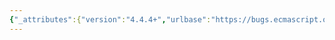 ```yaml
---
{"_attributes":{"version":"4.4.4+","urlbase":"https://bugs.ecmascript.org/","maintainer":"dherman@mozilla.com"},"bug":{"bug_id":754,"creation_ts":"2012-10-06 14:38:00 -0700","short_desc":"15.13.6.4.{2,3}: missing \"exception\"","delta_ts":"2012-10-26 15:34:08 -0700","product":"Draft for 6th Edition","component":"editorial issue","version":"Rev 10: September 27, 2012 Draft","rep_platform":"All","op_sys":"All","bug_status":"RESOLVED","resolution":"FIXED","priority":"Normal","bug_severity":"minor","everconfirmed":true,"reporter":{"uid":"jmdyck","name":"Michael Dyck"},"assigned_to":{"uid":"allen","name":"Allen Wirfs-Brock"},"long_desc":[{"commentid":1886,"comment_count":0,"who":{"uid":"jmdyck","name":"Michael Dyck"},"bug_when":"2012-10-06 14:38:19 -0700","thetext":"In 15.13.6.4.2 \"TypeArray.prototype.set(array [, offset] )\",\nstep 1 says:\n    ... throw a TypeError.\nstep 6 says:\n    ... throw a RangeError.\n\nIn 15.13.6.4.3 \"TypeArray.prototype.subarray(begin [, end] )\",\nstep 1 says:\n    ... throw a TypeError.\n\nIn each case, append \"exception\"."},{"commentid":2002,"comment_count":1,"who":{"uid":"allen","name":"Allen Wirfs-Brock"},"bug_when":"2012-10-24 11:51:07 -0700","thetext":"corrected in rev 11 editor's draft"},{"commentid":2105,"comment_count":2,"who":{"uid":"allen","name":"Allen Wirfs-Brock"},"bug_when":"2012-10-26 15:34:08 -0700","thetext":"in October 26, 2012 release draft"}]}}
---
```

